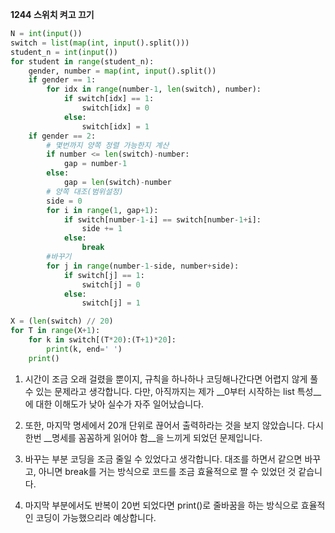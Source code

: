 __1244 스위치 켜고 끄기__

```python
N = int(input())
switch = list(map(int, input().split()))
student_n = int(input())
for student in range(student_n):
    gender, number = map(int, input().split())
    if gender == 1:
        for idx in range(number-1, len(switch), number):
            if switch[idx] == 1:
                switch[idx] = 0
            else:
                switch[idx] = 1
    if gender == 2:
        # 몇번까지 양쪽 정렬 가능한지 계산
        if number <= len(switch)-number:
            gap = number-1
        else:
            gap = len(switch)-number
        # 양쪽 대조(범위설정)
        side = 0
        for i in range(1, gap+1):
            if switch[number-1-i] == switch[number-1+i]:
                side += 1
            else:
                break
        #바꾸기
        for j in range(number-1-side, number+side):
            if switch[j] == 1:
                switch[j] = 0
            else:
                switch[j] = 1

X = (len(switch) // 20)
for T in range(X+1):
    for k in switch[(T*20):(T+1)*20]:
        print(k, end=' ')
    print()
```

1) 시간이 조금 오래 걸렸을 뿐이지, 규칙을 하나하나 코딩해나간다면 어렵지 않게 풀 수 있는 문제라고 생각합니다. 다만, 아직까지는 제가 __0부터 시작하는 list 특성__에 대한 이해도가 낮아 실수가 자주 일어났습니다.

2) 또한, 마지막 명세에서 20개 단위로 끊어서 출력하라는 것을 보지 않았습니다. 다시 한번 __명세를 꼼꼼하게 읽어야 함__을 느끼게 되었던 문제입니다.
3) 바꾸는 부분 코딩을 조금 줄일 수 있었다고 생각합니다. 대조를 하면서 같으면 바꾸고, 아니면 break를 거는 방식으로 코드를 조금 효율적으로 짤 수 있었던 것 같습니다.
4) 마지막 부분에서도 반복이 20번 되었다면 print()로 줄바꿈을 하는 방식으로 효율적인 코딩이 가능했으리라 예상합니다.